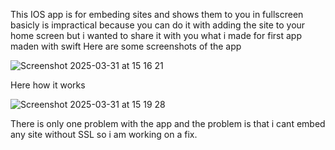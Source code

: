 This IOS app is for embeding sites and shows them to you in fullscreen basicly is impractical because you can do it with adding the site to your home screen but i wanted to share it with you what i made for first app maden with swift
Here are some screenshots of the app

![Screenshot 2025-03-31 at 15 16 21](https://github.com/user-attachments/assets/03c5c308-cfe2-424f-99bd-5d17ddb2c608)


Here how it works

![Screenshot 2025-03-31 at 15 19 28](https://github.com/user-attachments/assets/4eb2be67-af3f-4784-9f5e-53dd9371ad19)


There is only one problem with the app and the problem is that i cant embed any site without SSL so i am working on a fix.

